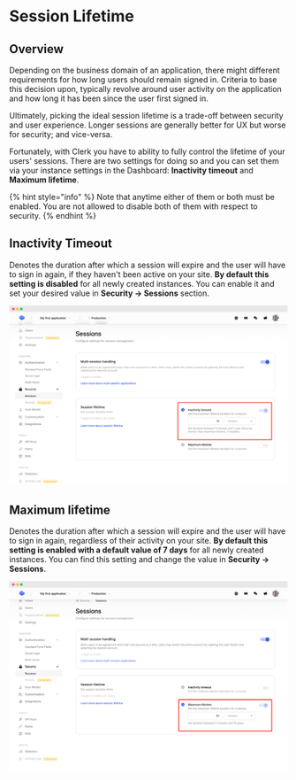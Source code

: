 # Session Lifetime

## Overview

Depending on the business domain of an application, there might different requirements for how long users should remain signed in. Criteria to base this decision upon, typically revolve around user activity on the application and how long it has been since the user first signed in.

Ultimately, picking the ideal session lifetime is a trade-off between security and user experience. Longer sessions are generally better for UX but worse for security; and vice-versa.

Fortunately, with Clerk you have to ability to fully control the lifetime of your users' sessions. There are two settings for doing so and you can set them via your instance settings in the Dashboard: **Inactivity timeout** and **Maximum lifetime**.&#x20;

{% hint style="info" %}
Note that anytime either of them or both must be enabled. You are not allowed to disable both of them with respect to security.
{% endhint %}

## Inactivity Timeout

Denotes the duration after which a session will expire and the user will have to sign in again, if they haven't been active on your site. **By default this setting is disabled** for all newly created instances. You can enable it and set your desired value in **Security -> Sessions** section.

![](../.gitbook/assets/screely-1639507886785.png)

## Maximum lifetime

Denotes the duration after which a session will expire and the user will have to sign in again, regardless of their activity on your site. **By default this setting is enabled with a default value of 7 days** for all newly created instances. You can find this setting and change the value in **Security -> Sessions**.

![](../.gitbook/assets/screely-1639508092338.png)
